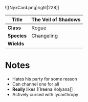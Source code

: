 ![[NyxCard.png|right|228]]

| Title       | The Veil of Shadows |
| ----------- | ------------------- |
| **Class**   | Rogue               |
| **Species** | Changeling          |
| **Wields**  |                     |
# Notes 

- Hates his party for some reason
- Can channel one for all
- **Really** likes [[Ireena Kolyana]]
- Actively cursed with lycanthropy